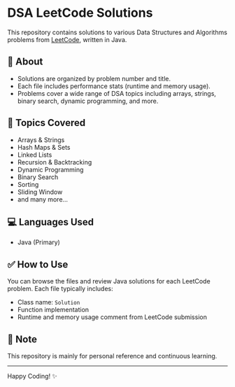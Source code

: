 # DSA LeetCode Solutions

This repository contains solutions to various Data Structures and Algorithms problems from [LeetCode](https://leetcode.com/), written in Java.

## 📌 About

- Solutions are organized by problem number and title.
- Each file includes performance stats (runtime and memory usage).
- Problems cover a wide range of DSA topics including arrays, strings, binary search, dynamic programming, and more.

## 🧠 Topics Covered

- Arrays & Strings  
- Hash Maps & Sets  
- Linked Lists  
- Recursion & Backtracking  
- Dynamic Programming  
- Binary Search  
- Sorting  
- Sliding Window  
- and many more...

## 💻 Languages Used

- Java (Primary)


## ✅ How to Use

You can browse the files and review Java solutions for each LeetCode problem. Each file typically includes:
- Class name: `Solution`
- Function implementation
- Runtime and memory usage comment from LeetCode submission

## 🔖 Note

This repository is mainly for personal reference and continuous learning.

---

Happy Coding! ✨



